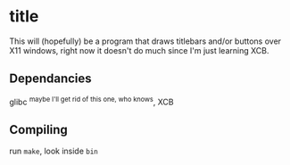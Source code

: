 # title
This will (hopefully) be a program that draws titlebars and/or buttons over X11 windows, right now it doesn't do much since I'm just learning XCB.

## Dependancies
glibc <sup>maybe I'll get rid of this one, who knows</sup>, XCB

## Compiling
run `make`, look inside `bin`
